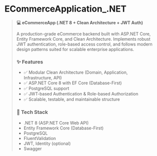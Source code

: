 # ECommerceApplication_.NET
> **💻 eCommerceApp (.NET 8 + Clean Architecture + JWT Auth)**
>
> A production-grade eCommerce backend built with ASP.NET Core, Entity Framework Core, and Clean Architecture. Implements robust JWT authentication, role-based access control, and follows modern design patterns suited for scalable enterprise applications.
>
> ### ✨ Features
> - ✅ Modular Clean Architecture (Domain, Application, Infrastructure, API)
> - ✅ ASP.NET Core 8 with EF Core (Database-First)
> - ✅ PostgreSQL support
> - ✅ JWT-based Authentication & Role-based Authorization
> - ✅ Scalable, testable, and maintainable structure
>
> ### 🚀 Tech Stack
> - .NET 8 (ASP.NET Core Web API)
> - Entity Framework Core (Database-First)
> - PostgreSQL
> - FluentValidation
> - JWT, Identity (optional)
> - Swagger

